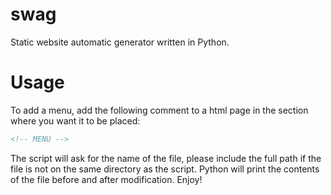 # swag
Static website automatic generator written in Python.

# Usage
To add a menu, add the following comment to a html page in the section where you want it to be placed:

```html
<!-- MENU -->
```

The script will ask for the name of the file, please include the full path if the file is not on the same directory as the script. Python will print the contents of the file before and after modification. Enjoy!
